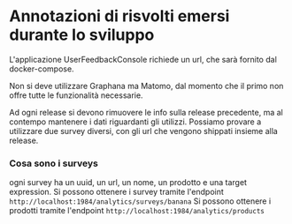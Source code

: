 # Annotazioni di risvolti emersi durante lo sviluppo

L'applicazione UserFeedbackConsole richiede un url, che sarà fornito dal docker-compose.

Non si deve utilizzare Graphana ma Matomo, dal momento che il primo non offre tutte le funzionalità necessarie.

Ad ogni release si devono rimuovere le info sulla release precedente, ma al contempo mantenere i dati riguardanti gli utilizzi.
Possiamo provare a utilizzare due survey diversi, con gli url che vengono shippati insieme alla release.

### Cosa sono i surveys
ogni survey ha un uuid, un url, un nome, un prodotto e una target expression.
Si possono ottenere i survey tramite l'endpoint `http://localhost:1984/analytics/surveys/banana`
Si possono ottenere i prodotti tramite l'endpoint `http://localhost:1984/analytics/products`

